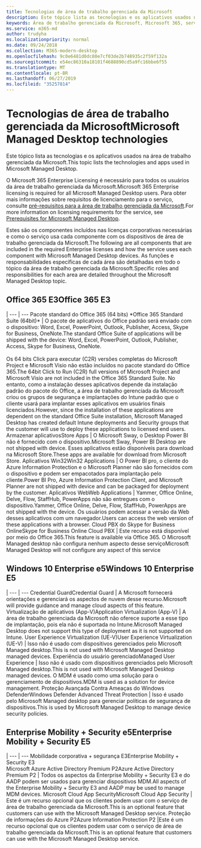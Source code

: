 ```yaml
---
title: Tecnologias de área de trabalho gerenciada da Microsoft
description: Este tópico lista as tecnologias e os aplicativos usados na área de trabalho gerenciada da Microsoft.
keywords: Área de trabalho gerenciada da Microsoft, Microsoft 365, serviço, documentação
ms.service: m365-md
author: trudyha
ms.localizationpriority: normal
ms.date: 09/24/2018
ms.collection: M365-modern-desktop
ms.openlocfilehash: 9c0e6481d0dc80e7cf03de2b748935c2f59f132a
ms.sourcegitcommit: e54ec86310a18101f4688890cd5a9fc16bbe6f55
ms.translationtype: MT
ms.contentlocale: pt-BR
ms.lasthandoff: 06/27/2019
ms.locfileid: "35257814"
---
```

# <a name="microsoft-managed-desktop-technologies"></a><span data-ttu-id="964c0-104">Tecnologias de área de trabalho gerenciada da Microsoft</span><span class="sxs-lookup"><span data-stu-id="964c0-104">Microsoft Managed Desktop technologies</span></span>

<span data-ttu-id="964c0-105">Este tópico lista as tecnologias e os aplicativos usados na área de trabalho gerenciada da Microsoft.</span><span class="sxs-lookup"><span data-stu-id="964c0-105">This topic lists the technologies and apps used in Microsoft Managed Desktop.</span></span>

<!-- Microsoft 365 E5; Device as a Service -->
<!-- in O365 table, standard suite, removed this sentence "Please see the Installation of Project/Visio 64bit Click to Run Addendum for important deployment instructions. -->

<span data-ttu-id="964c0-106">O Microsoft 365 Enterprise Licensing é necessário para todos os usuários da área de trabalho gerenciada da Microsoft.</span><span class="sxs-lookup"><span data-stu-id="964c0-106">Microsoft 365 Enterprise licensing is required for all Microsoft Managed Desktop users.</span></span> <span data-ttu-id="964c0-107">Para obter mais informações sobre requisitos de licenciamento para o serviço, consulte [pré-requisitos para a área de trabalho gerenciada da Microsoft](../get-ready/prerequisites.md).</span><span class="sxs-lookup"><span data-stu-id="964c0-107">For more information on licensing requirements for the service, see [Prerequisites for Microsoft Managed Desktop](../get-ready/prerequisites.md).</span></span>

<span data-ttu-id="964c0-108">Estes são os componentes incluídos nas licenças corporativas necessárias e como o serviço usa cada componente com os dispositivos de área de trabalho gerenciada da Microsoft.</span><span class="sxs-lookup"><span data-stu-id="964c0-108">The following are all components that are included in the required Enterprise licenses and how the service uses each component with Microsoft Managed Desktop devices.</span></span> <span data-ttu-id="964c0-109">As funções e responsabilidades específicas de cada área são detalhadas em todo o tópico da área de trabalho gerenciada da Microsoft.</span><span class="sxs-lookup"><span data-stu-id="964c0-109">Specific roles and responsibilities for each area are detailed throughout the Microsoft Managed Desktop topic.</span></span> 

## <a name="office-365-e3"></a><span data-ttu-id="964c0-110">Office 365 E3</span><span class="sxs-lookup"><span data-stu-id="964c0-110">Office 365 E3</span></span>
 |
 --- | ---
<span data-ttu-id="964c0-111">Pacote standard do Office 365 (64 bits) \*</span><span class="sxs-lookup"><span data-stu-id="964c0-111">Office 365 Standard Suite (64bit)\*</span></span> | <span data-ttu-id="964c0-112">O pacote de aplicativos do Office padrão será enviado com o dispositivo: Word, Excel, PowerPoint, Outlook, Publisher, Access, Skype for Business, OneNote.</span><span class="sxs-lookup"><span data-stu-id="964c0-112">The standard Office Suite of applications will be shipped with the device: Word, Excel, PowerPoint, Outlook, Publisher, Access, Skype for Business, OneNote.</span></span><br><br><span data-ttu-id="964c0-113">Os 64 bits Click para executar (C2R) versões completas do Microsoft Project e Microsoft Visio não estão incluídos no pacote standard do Office 365.</span><span class="sxs-lookup"><span data-stu-id="964c0-113">The 64bit Click to Run (C2R) full versions of Microsoft Project and Microsoft Visio are not included in the Office 365 Standard Suite.</span></span>  <span data-ttu-id="964c0-114">No entanto, como a instalação desses aplicativos depende da instalação padrão do pacote do Office, a área de trabalho gerenciada da Microsoft criou os grupos de segurança e implantações do Intune padrão que o cliente usará para implantar esses aplicativos em usuários finais licenciados.</span><span class="sxs-lookup"><span data-stu-id="964c0-114">However, since the installation of these applications are dependent on the standard Office Suite installation, Microsoft Managed Desktop has created default Intune deployments and Security groups that the customer will use to deploy these applications to licensed end users.</span></span>  
<span data-ttu-id="964c0-115">Armazenar aplicativos</span><span class="sxs-lookup"><span data-stu-id="964c0-115">Store Apps</span></span> |    <span data-ttu-id="964c0-116">O Microsoft Sway, o Desktop Power BI não é fornecido com o dispositivo.</span><span class="sxs-lookup"><span data-stu-id="964c0-116">Microsoft Sway, Power BI Desktop are not shipped with device.</span></span> <span data-ttu-id="964c0-117">Esses aplicativos estão disponíveis para download na Microsoft Store.</span><span class="sxs-lookup"><span data-stu-id="964c0-117">These apps are available for download from Microsoft Store.</span></span>
<span data-ttu-id="964c0-118">Aplicativos Win32</span><span class="sxs-lookup"><span data-stu-id="964c0-118">Win32 Applications</span></span> |    <span data-ttu-id="964c0-119">O Power BI pro, o cliente do Azure Information Protection e o Microsoft Planner não são fornecidos com o dispositivo e podem ser empacotados para implantação pelo cliente.</span><span class="sxs-lookup"><span data-stu-id="964c0-119">Power BI Pro, Azure Information Protection Client, and Microsoft Planner are not shipped with device and can be packaged for deployment by the customer.</span></span> 
<span data-ttu-id="964c0-120">Aplicativos Web</span><span class="sxs-lookup"><span data-stu-id="964c0-120">Web Applications</span></span> |  <span data-ttu-id="964c0-121">Yammer, Office Online, Delve, Flow, StaffHub, PowerApps não são entregues com o dispositivo.</span><span class="sxs-lookup"><span data-stu-id="964c0-121">Yammer, Office Online, Delve, Flow, StaffHub, PowerApps are not shipped with the device.</span></span> <span data-ttu-id="964c0-122">Os usuários podem acessar a versão da Web desses aplicativos com um navegador.</span><span class="sxs-lookup"><span data-stu-id="964c0-122">Users can access the web version of these applications with a browser.</span></span>
<span data-ttu-id="964c0-123">Cloud PBX do Skype for Business Online</span><span class="sxs-lookup"><span data-stu-id="964c0-123">Skype for Business Online Cloud PBX</span></span> | <span data-ttu-id="964c0-124">Este recurso está disponível por meio do Office 365.</span><span class="sxs-lookup"><span data-stu-id="964c0-124">This feature is available via Office 365.</span></span> <span data-ttu-id="964c0-125">O Microsoft Managed desktop não configura nenhum aspecto desse serviço</span><span class="sxs-lookup"><span data-stu-id="964c0-125">Microsoft Managed Desktop will not configure any aspect of this service</span></span>

## <a name="windows-10-enterprise-e5"></a><span data-ttu-id="964c0-126">Windows 10 Enterprise e5</span><span class="sxs-lookup"><span data-stu-id="964c0-126">Windows 10 Enterprise E5</span></span>

 |
 --- | ---
<span data-ttu-id="964c0-127">Credential Guard</span><span class="sxs-lookup"><span data-stu-id="964c0-127">Credential Guard</span></span> |  <span data-ttu-id="964c0-128">A Microsoft fornecerá orientações e gerenciará os aspectos de nuvem desse recurso.</span><span class="sxs-lookup"><span data-stu-id="964c0-128">Microsoft will provide guidance and manage cloud aspects of this feature.</span></span>
<span data-ttu-id="964c0-129">Virtualização de aplicativos (App-V)</span><span class="sxs-lookup"><span data-stu-id="964c0-129">Application Virtualization (App-V)</span></span> |    <span data-ttu-id="964c0-130">A área de trabalho gerenciada da Microsoft não oferece suporte a esse tipo de implantação, pois ela não é suportada no Intune.</span><span class="sxs-lookup"><span data-stu-id="964c0-130">Microsoft Managed Desktop does not support this type of deployment as it is not supported on Intune.</span></span>
<span data-ttu-id="964c0-131">User Experience Virtualization (UE-V)</span><span class="sxs-lookup"><span data-stu-id="964c0-131">User Experience Virtualization (UE-V)</span></span> | <span data-ttu-id="964c0-132">Isso não é usado com dispositivos gerenciados pelo Microsoft Managed desktop.</span><span class="sxs-lookup"><span data-stu-id="964c0-132">This is not used with Microsoft Managed Desktop managed devices.</span></span>
<span data-ttu-id="964c0-133">Experiência do usuário gerenciado</span><span class="sxs-lookup"><span data-stu-id="964c0-133">Managed User Experience</span></span>  | <span data-ttu-id="964c0-134">Isso não é usado com dispositivos gerenciados pelo Microsoft Managed desktop.</span><span class="sxs-lookup"><span data-stu-id="964c0-134">This is not used with Microsoft Managed Desktop managed devices.</span></span> <span data-ttu-id="964c0-135">O MDM é usado como uma solução para o gerenciamento de dispositivos.</span><span class="sxs-lookup"><span data-stu-id="964c0-135">MDM is used as a solution for device management.</span></span>
<span data-ttu-id="964c0-136">Proteção Avançada Contra Ameaças do Windows Defender</span><span class="sxs-lookup"><span data-stu-id="964c0-136">Windows Defender Advanced Threat Protection</span></span> |   <span data-ttu-id="964c0-137">Isso é usado pelo Microsoft Managed desktop para gerenciar políticas de segurança de dispositivos.</span><span class="sxs-lookup"><span data-stu-id="964c0-137">This is used by Microsoft Managed Desktop to manage device security policies.</span></span> 

## <a name="enterprise-mobility--security-e5"></a><span data-ttu-id="964c0-138">Enterprise Mobility + Security e5</span><span class="sxs-lookup"><span data-stu-id="964c0-138">Enterprise Mobility + Security E5</span></span>

 |
 --- | ---
<span data-ttu-id="964c0-139">Mobilidade corporativa + segurança E3</span><span class="sxs-lookup"><span data-stu-id="964c0-139">Enterprise Mobility + Security E3</span></span><br><span data-ttu-id="964c0-140">Microsoft Azure Active Directory Premium P2</span><span class="sxs-lookup"><span data-stu-id="964c0-140">Azure Active Directory Premium P2</span></span> |    <span data-ttu-id="964c0-141">Todos os aspectos da Enterprise Mobility + Security E3 e do AADP podem ser usados para gerenciar dispositivos MDM.</span><span class="sxs-lookup"><span data-stu-id="964c0-141">All aspects of the Enterprise Mobility + Security E3 and AADP may be used to manage MDM devices.</span></span>
<span data-ttu-id="964c0-142">Microsoft Cloud App Security</span><span class="sxs-lookup"><span data-stu-id="964c0-142">Microsoft Cloud App Security</span></span> |  <span data-ttu-id="964c0-143">Este é um recurso opcional que os clientes podem usar com o serviço de área de trabalho gerenciada da Microsoft.</span><span class="sxs-lookup"><span data-stu-id="964c0-143">This is an optional feature that customers can use with the Microsoft Managed Desktop service.</span></span>
<span data-ttu-id="964c0-144">Proteção de informações do Azure P2</span><span class="sxs-lookup"><span data-stu-id="964c0-144">Azure Information Protection P2</span></span>  |<span data-ttu-id="964c0-145">Este é um recurso opcional que os clientes podem usar com o serviço de área de trabalho gerenciada da Microsoft.</span><span class="sxs-lookup"><span data-stu-id="964c0-145">This is an optional feature that customers can use with the Microsoft Managed Desktop service.</span></span>
